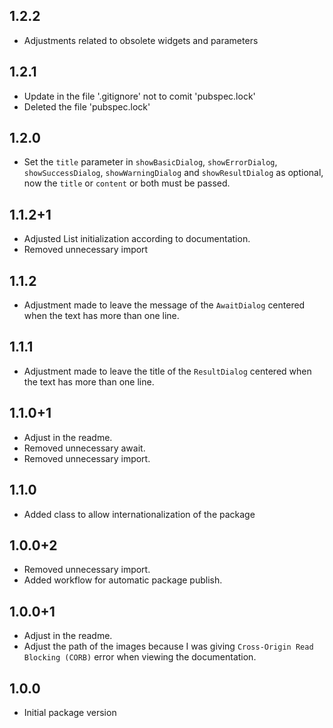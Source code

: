 ## 1.2.2

* Adjustments related to obsolete widgets and parameters

## 1.2.1

* Update in the file '.gitignore' not to comit 'pubspec.lock'
* Deleted the file 'pubspec.lock'

## 1.2.0

* Set the `title` parameter in `showBasicDialog`, `showErrorDialog`, `showSuccessDialog`, `showWarningDialog` and `showResultDialog` as optional, now the `title` or `content` or both must be passed.

## 1.1.2+1

* Adjusted List initialization according to documentation.
* Removed unnecessary import

## 1.1.2

* Adjustment made to leave the message of the `AwaitDialog` centered when the text has more than one line.

## 1.1.1

* Adjustment made to leave the title of the `ResultDialog` centered when the text has more than one line.

## 1.1.0+1

* Adjust in the readme.
* Removed unnecessary await.
* Removed unnecessary import.

## 1.1.0

* Added class to allow internationalization of the package

## 1.0.0+2

* Removed unnecessary import.
* Added workflow for automatic package publish.

## 1.0.0+1

* Adjust in the readme.
* Adjust the path of the images because I was giving `Cross-Origin Read Blocking (CORB)` error when viewing the documentation.

## 1.0.0

* Initial package version
